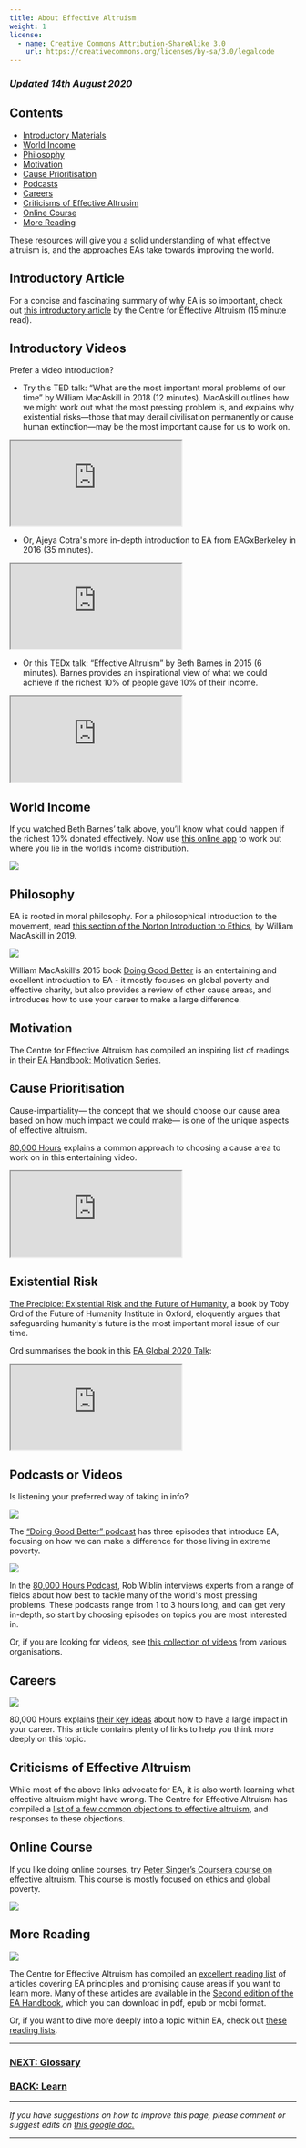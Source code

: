 ```yaml
---
title: About Effective Altruism
weight: 1
license:
  - name: Creative Commons Attribution-ShareAlike 3.0
    url: https://creativecommons.org/licenses/by-sa/3.0/legalcode
---
```

### *Updated 14th August 2020*

## Contents
* <a href="#introduction">Introductory Materials</a>
* <a href="#worldincome">World Income</a>
* <a href="#philosophy">Philosophy</a>
* <a href="#motivation">Motivation</a>
* <a href="#causeprior">Cause Prioritisation</a>
* <a href="#podcasts">Podcasts</a>
* <a href="#careers">Careers</a>
* <a href="#critofea">Criticisms of Effective Altrusim</a>
* <a href="#onlinecourse">Online Course</a>
* <a href="#morereading">More Reading</a>

These resources will give you a solid understanding of what effective altruism is, and the approaches EAs take towards improving the world.

<a name ="introduction"></a>
## Introductory Article

For a concise and fascinating summary of why EA is so important, check out <a target="_blank" href="https://www.effectivealtruism.org/articles/introduction-to-effective-altruism/">this introductory article</a> by the Centre for Effective Altruism (15 minute read).

## Introductory Videos

Prefer a video introduction?

* Try this TED talk: “What are the most important moral problems of our time” by William MacAskill in 2018 (12 minutes). MacAskill outlines how we might work out what the most pressing problem is, and explains why existential risks—those that may derail civilisation permanently or cause human extinction—may be the most important cause for us to work on.

<div class="textAlignCenter">
<iframe class="article_video"
src="https://www.youtube.com/embed/WyprXhvGVYk">
</iframe>

</div>

* Or, Ajeya Cotra's more in-depth introduction to EA from EAGxBerkeley in 2016 (35 minutes).

<div class="textAlignCenter">
<iframe class="article_video"
src="https://www.youtube.com/embed/48VAQtGmfWY">
</iframe>

* Or this TEDx talk: “Effective Altruism” by Beth Barnes in 2015 (6 minutes). Barnes provides an inspirational view of what we could achieve if the richest 10% of people gave 10% of their income.

<div class="textAlignCenter">
<iframe class="article_video"
src="https://www.youtube.com/embed/LtWINl3C_7s">
</iframe>

</div>

<a name="worldincome"></a>
## World Income

If you watched Beth Barnes’ talk above, you’ll know what could happen if the richest 10% donated effectively. Now use <a target="_blank" href="https://www.givingwhatwecan.org/get-involved/how-rich-am-i/">this online app</a> to work out where you lie in the world’s income distribution.

<a target="_blank" href="https://www.givingwhatwecan.org/get-involved/how-rich-am-i/"> <p class="large_image_wrapper"> <img src="/img/howrichami.png" />

</p>
 </a>

<a name="philosophy"></a>
## Philosophy

EA is rooted in moral philosophy. For a philosophical introduction to the movement, read <a target="_blank" href="https://drive.google.com/file/d/1xs22x9UIuvym--MfAUtQsZ-GVqTqXeEs/view">this section of the Norton Introduction to Ethics</a>, by William MacAskill in 2019.  

<a target="_blank" href="https://www.effectivealtruism.org/doing-good-better/"><p class="large_image_wrapper"> <img src="/img/dgb.png" />

</p>
</a>

William MacAskill’s 2015 book <a target="_blank" href="https://www.effectivealtruism.org/doing-good-better/">Doing Good Better</a> is an entertaining and excellent introduction to EA - it mostly focuses on global poverty and effective charity, but also provides a review of other cause areas, and introduces how to use your career to make a large difference.  

<a name="motivation"></a>
## Motivation

The Centre for Effective Altruism has compiled an inspiring list of readings in their <a target="_blank" href="https://forum.effectivealtruism.org/s/wog9xb8cdqDySbBvM">EA Handbook: Motivation Series</a>. 

<a name="causeprior"></a>
## Cause Prioritisation

Cause-impartiality— the concept that we should choose our cause area based on how much impact we could make— is one of the unique aspects of effective altruism.

<a target="_blank" href="https://80000hours.org/">80,000 Hours</a> explains a common approach to choosing a cause area to work on in this entertaining video.

<div class="textAlignCenter">
<iframe class="article_video"
src="https://www.youtube.com/embed/1xsR0XBwyo4">

</iframe>
</div>

<a name="xrisk"></a>
## Existential Risk
<a target="_blank" href="https://www.amazon.com/Precipice-Existential-Risk-Future-Humanity/dp/0316484911">The Precipice: Existential Risk and the Future of Humanity</a>, a book by Toby Ord of the Future of Humanity Institute in Oxford, eloquently argues that safeguarding humanity's future is the most important moral issue of our time.

Ord summarises the book in this <a target="_blank" href="https://www.youtube.com/watch?v=CrMIEz_mSJM">EA Global 2020 Talk</a>: 

<div class="textAlignCenter">
<iframe class="article_video"
src="https://www.youtube.com/embed/CrMIEz_mSJM">
</iframe>

</div>

<a name="podcasts"></a>
## Podcasts or Videos

Is listening your preferred way of taking in info?

<a target="_blank" href="https://podcast.effectivealtruism.org/episodes/"><p class="large_image_wrapper"> <img src="/img/dgbpodcast.png" />


</p>
</a>

The <a target="_blank" href="https://podcast.effectivealtruism.org/episodes/">“Doing Good Better” podcast</a> has three episodes that introduce EA, focusing on how we can make a difference for those living in extreme poverty.

<a target="_blank" href="https://80000hours.org/podcast/"><p class="large_image_wrapper"> <img src="/img/80Kpod.png" />

</p>
</a>

In the <a target="_blank" href="https://80000hours.org/podcast/">80,000 Hours Podcast</a>, Rob Wiblin interviews experts from a range of fields about how best to tackle many of the world's most pressing problems. These podcasts range from 1 to 3 hours long, and can get very in-depth, so start by choosing episodes on topics you are most interested in.

Or, if you are looking for videos, see <a target="_blank" href="https://forum.effectivealtruism.org/posts/jNye4h2wmsxfmWcKE/where-to-find-ea-related-videos">this collection of videos</a> from various organisations.

<a name="careers"></a>
## Careers

<a target="_blank" href="https://80000hours.org/"><p class="large_image_wrapper"> <img src="/img/80Klogo.png" />

</p>
</a>

80,000 Hours explains <a target="_blank" href="https://80000hours.org/key-ideas/">their key ideas</a>  about how to have a large impact in your career. This article contains plenty of links to help you think more deeply on this topic.

<a name="critofea"></a>
## Criticisms of Effective Altruism

While most of the above links advocate for EA, it is also worth learning what effective altruism might have wrong. The Centre for Effective Altruism has compiled a <a target="_blank" href="https://www.effectivealtruism.org/faqs-criticism-objections/#objections-to-effective-altruism">list of a few common objections to effective altruism</a>, and responses to these objections.

<a name="onlinecourse"></a>
## Online Course

If you like doing online courses, try <a target="_blank" href="https://www.coursera.org/learn/altruism">Peter Singer’s Coursera course on effective altruism</a>. This course is mostly focused on ethics and global poverty.

<a target="_blank" href="https://www.coursera.org/learn/altruism"><p class="large_image_wrapper"> <img src="/img/singer.png" />

</p>
</a>

<a name="morereading"></a>
## More Reading

<a target="_blank" href=""><p class="large_image_wrapper"> <img src="/img/eahandbook.png" />

</p>
</a>

The Centre for Effective Altruism has compiled an <a target="_blank" href="https://www.effectivealtruism.org/resources/">excellent reading list</a> of articles covering EA principles and promising cause areas if you want to learn more.  Many of these articles are available in the <a target="_blank" href="https://www.effectivealtruism.org/handbook/">Second edition of the EA Handbook</a>, which you can download in pdf, epub or mobi format.

Or, if you want to dive more deeply into a topic within EA, check out <a target="_blank" href="/learn/reading-lists/">these reading lists</a>.

<hr>

### [NEXT: Glossary](/learn/glossary/)

### [BACK: Learn](/learn/)

<hr>

_If you have suggestions on how to improve this page, please comment or suggest edits on_ <a target="_blank" href="https://docs.google.com/document/d/1kHMMHl1GJIhYU3dEDJznUrcaNG7370mFQIJsZanlOP0/edit?usp=sharing">_this google doc._</a>

<hr>
